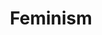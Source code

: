 ---
title: "Feminism"
lang: "Nepali"
year: "2021"
links: ['6cq14Xsu9Y0']
slides: ""
authors: ['Ameesha Rayamajhi']
tags: ['Feminism']
layout: "workshop"
categories: ["workshops"]
---